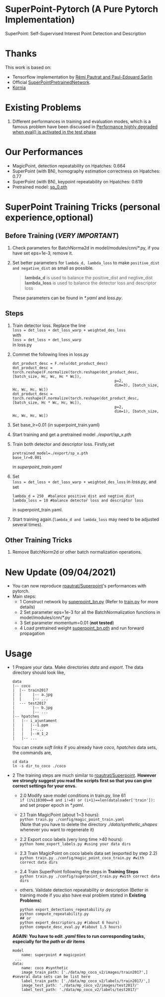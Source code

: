 # SuperPoint-Pytorch (A Pure Pytorch Implementation)
SuperPoint: Self-Supervised Interest Point Detection and Description  


# Thanks  
This work is based on:  
- Tensorflow implementation by [Rémi Pautrat and Paul-Edouard Sarlin](https://github.com/rpautrat/SuperPoint)  
- Official [SuperPointPretrainedNetwork](https://github.com/magicleap/SuperPointPretrainedNetwork). 
- [Kornia](https://kornia.github.io/)  

# Existing Problems
1. Different performances in training and evaluation modes, which is 
a famous problem have been discussed in 
[Performance highly degraded when eval() is activated in the test phase](https://discuss.pytorch.org/t/performance-highly-degraded-when-eval-is-activated-in-the-test-phase/3323)

# Our Performances
- MagicPoint, detection repeatability on Hpatches: 0.664
- SuperPoint (with BN), homography estimation correctness on Hpatches: 0.77
- SuperPoint (with BN), keypoint repeatability on Hpatches: 0.619  
- Pretrained model: [sp_0.pth](./sp_0.pth)
# SuperPoint Training Tricks (personal experience,optional)

## Before Training (_VERY IMPORTANT_) 
1. Check parameters for BatchNorma2d in model/modules/cnn/\*.py, if you have set eps=1e-3, remove it. 
2. Set better parameters for `lambda_d, lambda_loss` to make `positive_dist and negative_dist`
   as small as possible.  
   
   > **lambda_d** is used to balance the positive_dist and negtive_dist  
   > **lambda_loss** is used to balance the detector loss and descriptor loss
     
   These parameters can be found in _*.yaml_ and _loss.py_.  
   
## Steps
1. Train detector loss. Replace the line  
`loss = det_loss + det_loss_warp + weighted_des_loss`  
with      
`loss = det_loss + det_loss_warp`   
in loss.py    
2. Commet the following lines in loss.py

    ```
    dot_product_desc = F.relu(dot_product_desc)
    dot_product_desc = torch.reshape(F.normalize(torch.reshape(dot_product_desc, [batch_size, Hc, Wc, Hc * Wc]),
                                                  p=2,
                                                  dim=3), [batch_size, Hc, Wc, Hc, Wc])
    dot_product_desc = torch.reshape(F.normalize(torch.reshape(dot_product_desc, [batch_size, Hc * Wc, Hc, Wc]),
                                                  p=2,
                                                  dim=1), [batch_size, Hc, Wc, Hc, Wc])
    ```
  
3. Set base_lr=0.01 (in superpoint_train.yaml)  
4. Start training and get a pretrained model _./export/sp_x.pth_
5. Train both detector and descriptor loss. Firstly,set   
    ```
    pretrained_model=./export/sp_x.pth  
    base_lr=0.001
    ```
    in _superpoint_train.yaml_
6. Set  
    `loss = det_loss + det_loss_warp + weighted_des_loss` 
   in _loss.py_,
   and set 
   ```
   lambda_d = 250  #balance positive_dist and negtive_dist
   lambda_loss = 10 #balance detector loss and descriptor loss 
   ```  
   in superpoint_train.yaml. 
7. Start training again.(`lambda_d and lambda_loss` may need to be adjusted several times).

## Other Training Tricks
1. Remove BatchNorm2d or other batch normalization operations. 


# New Update (09/04/2021)
* You can now reproduce [rpautrat/Superpoint](https://github.com/rpautrat/SuperPoint)'s performances with pytorch.   
* Main steps:
    - 1 Construct network by [superpoint_bn.py](model/superpoint_bn.py) (Refer to [train.py](./train.py) for more details)
    - 2 Set parameter eps=1e-3 for all the BatchNormalization functions in model/modules/cnn/*.py
    - 3 Set parameter momentum=0.01 (**not tested**)
    - 4 Load pretrained weight [superpoint_bn.pth](./superpoint_bn.pth) and run forward propagation
 
 
# Usage
* 1 Prepare your data. Make directories *data* and *export*. The data directory should look like,
    ```
    data
    |-- coco
    |  |-- train2017
    |  |     |-- a.jpg
    |  |     |-- ...
    |  --- test2017
    |        |-- b.jpg
    |        |-- ...
    |-- hpatches
    |   |-- i_ajuntament
    |   |   |--1.ppm
    |   |   |--...
    |   |   |--H_1_2
    |   |-- ...
    ```
    You can create *soft links* if you already have *coco, hpatches* data sets, the commands are,
    ```
    cd data
    ln -s dir_to_coco ./coco
    ```
* 2 The training steps are much similar to [rpautrat/Superpoint](https://github.com/rpautrat/SuperPoint). 
    **However we strongly suggest you read the scripts first so that you can give correct settings for your envs.**
    - 2.0 Modify save model conditions in train.py, line 61  
          `if (i%118300==0 and i!=0) or (i+1)==len(dataloader['train']):`  
          and set proper epoch in _*.yaml_.
    - 2.1 Train MagicPoint (about 1~3 hours):  
          `python train.py ./config/magic_point_train.yaml`   
          (Note that you have to delete the directory _./data/synthetic_shapes_ 
          whenever you want to regenerate it)
    - 2.2 Export coco labels (very long time >40 hours):   
          `python homo_export_labels.py #using your data dirs`
    - 2.3 Train MagicPoint on coco labels data set (exported by step 2.2)       
          `python train.py ./config/magic_point_coco_train.py #with correct data dirs` 
    - 2.4 Train SuperPoint following the steps in **Training Steps**     
          `python train.py ./config/superpoint_train.py #with correct data dirs`  
    - others. Validate detection repeatability or description
              (Better in training mode if you also have eval problem stated in **Existing Problems**)  
                   
        ```
        python export_detections_repeatability.py   
        python compute_repeatability.py  
        ## or
        python export_descriptors.py #(about 6 hours) 
        python compute_desc_eval.py #(about 1.5 hours)
        ```   
    **AGAIN: You have to edit _.yaml_ files to run corresponding tasks,
     especially for the _path_ or _dir_ items** 
    ```
    model
        name: superpoint # magicpoint
     ...
    data:
        name: coco #synthetic
        image_train_path: ['./data/mp_coco_v2/images/train2017',] #several data sets can be list here
        label_train_path: ['./data/mp_coco_v2/labels/train2017/',]
        image_test_path: './data/mp_coco_v2/images/test2017/'
        label_test_path: './data/mp_coco_v2/labels/test2017/'
    ```

